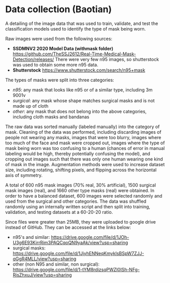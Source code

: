 # Data collection (Baotian)
A detailing of the image data that was used to train, validate, and test the classification models used to identify the type of mask being worn.

Raw images were used from the following sources:
* **SSDMNV2 2020 Model Data (withmask folder)** https://github.com/TheSSJ2612/Real-Time-Medical-Mask-Detection/releases/
There were very few n95 images, so shutterstock was used to obtain some more n95 data.
* **Shutterstock** https://www.shutterstock.com/search/n95+mask

The types of masks were split into three categories:
* *n95*: any mask that looks like n95 or of a similar type, including 3m 9001v
* *surgical*: any mask whose shape matches surgical masks and is not made up of cloth
* *other*: any mask that does not belong into the above categories, including cloth masks and bandanas

The raw data was sorted manually (labeled manually) into the category of mask. Cleaning of the data was performed, including discarding images of people not wearing any masks, images that were too blurry, images where too much of the face and mask were cropped out, images where the type of mask being worn was too confusing to a human (chances of error in manual labeling would be high, thereby potentially confusing the model), and cropping out images such that there was only one human wearing one kind of mask in the image. Augmentation methods were used to increase dataset size, including rotating, shifting pixels, and flipping across the horizontal axis of symmetry. 

A total of 600 n95 mask images (70% real, 30% artificial), 1500 surgical mask images (real), and 1660 other type masks (real) were obtained. In order to have a balanced dataset, 600 images were selected randomly and used from the surgical and other categories. The data was shuffled randomly using an internally written script and then split into training, validation, and testing datasets at a 60-20-20 ratio.

Since files were greater than 25MB, they were uploaded to google drive instead of GitHub.
They can be accessed at the links below:
* n95's and similar: https://drive.google.com/file/d/1JOh-U3g6E93KirrRim3PAQCqoQN9yaAk/view?usp=sharing
* surgical masks: https://drive.google.com/file/d/1JjyhENNeqKmykIsBSpW7ZJJ-qGgR4MLL/view?usp=sharing
* other (non N95 and similar, non surgical): https://drive.google.com/file/d/1-tYM8rdizsqPWZI0ISh-NFg-RisZhxuJ/view?usp=sharing
